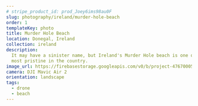 ```yaml
---
# stripe_product_id: prod_Joey6ims98au0F
slug: photography/ireland/murder-hole-beach
order: 1
templateKey: photo
title: Murder Hole Beach
location: Donegal, Ireland
collection: ireland
description:
  It may have a sinister name, but Ireland's Murder Hole beach is one of the
  most pristine in the country.
image_url: https://firebasestorage.googleapis.com/v0/b/project-4767000521921178323.appspot.com/o/photography%2FMurderHoleBeach.jpg?alt=media&token=ab9c7a19-a2f7-47fb-8062-7a2dc1925252
camera: DJI Mavic Air 2
orientation: landscape
tags:
  - drone
  - beach
---
```

